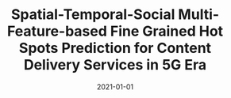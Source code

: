 ---
title: "Spatial-Temporal-Social Multi-Feature-based Fine Grained Hot Spots Prediction for Content Delivery Services in 5G Era"
collection: publications
category: conferences
permalink: /publication/2021-spatial-temporal-social
date: 2021-01-01
venue: '30th ACM International Conference on Information and Knowledge Management (ACM CIKM)'
paperurl: ''
citation: '<b>Shaoyuan Huang</b>, Heng Zhang, Xiaofei Wang, Min Chen, Jianxin Li, Victor C.M. Leung. (2021). &quot;Spatial-Temporal-Social Multi-Feature-based Fine Grained Hot Spots Prediction for Content Delivery Services in 5G Era.&quot; <i>30th ACM International Conference on Information and Knowledge Management (ACM CIKM)</i>. (CCF-B)'
--- 